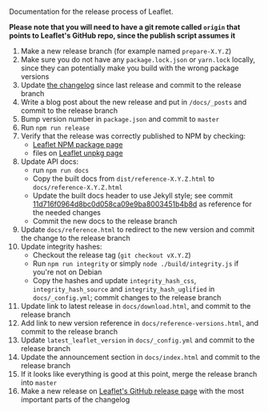 Documentation for the release process of Leaflet.

**Please note that you will need to have a git remote called `origin` that points to Leaflet's GitHub repo, since the publish script assumes it**

1. Make a new release branch (for example named `prepare-X.Y.Z`)
2. Make sure you do not have any `package.lock.json` or `yarn.lock` locally, since they can potentially make you build with the wrong package versions
3. Update [the changelog](https://github.com/Leaflet/Leaflet/blob/master/CHANGELOG.md) since last release and commit to the release branch
4. Write a blog post about the new release and put in `/docs/_posts` and commit to the release branch
5. Bump version number in `package.json` and commit to `master`
6. Run `npm run release`
7. Verify that the release was correctly published to NPM by checking:
    * [Leaflet NPM package page](https://www.npmjs.com/package/leaflet)
    * files on [Leaflet unpkg page](https://unpkg.com/leaflet@latest/)
8. Update API docs:
    * run `npm run docs`
    * Copy the built docs from `dist/reference-X.Y.Z.html` to `docs/reference-X.Y.Z.html`
    * Update the built docs header to use Jekyll style; see commit [11d716f0964d8bc0d058ca09e9ba8003451b4b8d](https://github.com/Leaflet/Leaflet/commit/11d716f0964d8bc0d058ca09e9ba8003451b4b8d) as reference for the needed changes
    * Commit the new docs to the release branch
9. Update `docs/reference.html` to redirect to the new version and commit the change to the release branch
10. Update integrity hashes:
    * Checkout the release tag (`git checkout vX.Y.Z`)
    * Run `npm run integrity` or simply `node ./build/integrity.js` if you're not on Debian
    * Copy the hashes and update `integrity_hash_css`, `integrity_hash_source` and `integrity_hash_uglified` in `docs/_config.yml`; commit changes to the release branch
11. Update link to latest release in `docs/download.html`, and commit to the release branch
12. Add link to new version reference in `docs/reference-versions.html`, and commit to the release branch
13. Update `latest_leaflet_version` in `docs/_config.yml` and commit to the release branch
14. Update the announcement section in `docs/index.html` and commit to the release branch
15. If it looks like everything is good at this point, merge the release branch into `master`
16. Make a new release on [Leaflet's GitHub release page](https://github.com/Leaflet/Leaflet/releases/) with the most important parts of the changelog
